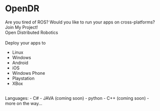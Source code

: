 # OpenDR
Are you tired of ROS? Would you like to run your apps on cross-platforms? Join My Project!<br>
Open Distributed Robotics <br><br>
Deploy your apps to 
- Linux<br>
- Windows<br>
- Android<br>
- iOS<br>
- Windows Phone<br>
- Playstation<br>
- XBox
<br>
Languages:
- C#
- JAVA (coming soon)
- python
- C++ (coming soon)
- more on the way...
